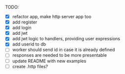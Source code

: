 
TODO: 
-[x] refactor app, make http server app too
-[x] add register
-[x] add login
-[x] add jwt
-[x] add jwt logic to handlers, providing user expressions
-[x] add userid to db
-[ ] worker should send id in case it is already defined
-[ ] responses are needed to be more presentable
-[ ] update README with new examples
-[ ] create .http files?
